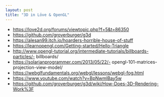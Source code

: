 ```yaml
---
layout: post
title: "3D in Löve & OpenGL"
---
```


- https://love2d.org/forums/viewtopic.php?f=5&t=86350
- https://github.com/groverburger/g3d
- https://alesan99.itch.io/hoarders-horrible-house-of-stuff
- https://learnopengl.com/Getting-started/Hello-Triangle
- http://www.opengl-tutorial.org/intermediate-tutorials/billboards-particles/- billboards/
- https://solarianprogrammer.com/2013/05/22/- opengl-101-matrices-projection-view-model/
- https://webglfundamentals.org/webgl/lessons/webgl-fog.html
- https://www.youtube.com/watch?v=BpNwmlBay5w
- https://github.com/groverburger/g3d/wiki/How-Does-3D-Rendering-Work%3F